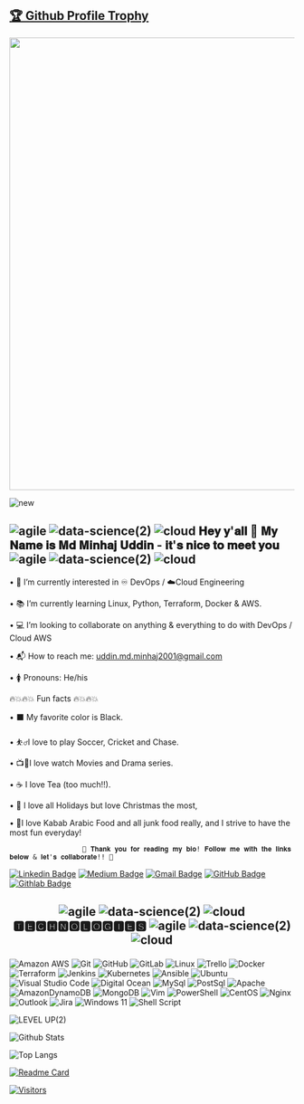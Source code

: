  <p align="center"><a href="https://github.com/Md-M-Uddi/github-profile-trophy"><h2>🏆 Github Profile Trophy</h2></a>
<a href="https://github.com/Md-M-Uddi/github-profile-trophy">
   <p align="center"><img width=800 src="https://github-profile-trophy.vercel.app/?username=ryo-ma&column=8&theme=matrix&no-frame=true"/>
</a>

![new](https://user-images.githubusercontent.com/86624642/211157165-43259e7d-7824-40a3-9c55-1417ddea1f46.PNG)





       
## ![agile](https://user-images.githubusercontent.com/86624642/204691171-2ac8cf85-fec2-43da-a171-e16e3ff99610.png) ![data-science(2)](https://user-images.githubusercontent.com/86624642/204690893-ab0a64ea-d7c6-46c3-8ea2-cb4e0746e6a1.png) ![cloud](https://user-images.githubusercontent.com/86624642/204691021-eb7f8431-e850-4696-a02b-600e7f1f02f9.png) 𝐇𝐞𝐲 𝐲'𝐚𝐥𝐥 👋 𝐌𝐲 𝐍𝐚𝐦𝐞 𝐢𝐬 𝐌𝐝 𝐌𝐢𝐧𝐡𝐚𝐣 𝐔𝐝𝐝𝐢𝐧 - 𝐢𝐭'𝐬 𝐧𝐢𝐜𝐞 𝐭𝐨 𝐦𝐞𝐞𝐭 𝐲𝐨𝐮![agile](https://user-images.githubusercontent.com/86624642/204691171-2ac8cf85-fec2-43da-a171-e16e3ff99610.png) ![data-science(2)](https://user-images.githubusercontent.com/86624642/204690893-ab0a64ea-d7c6-46c3-8ea2-cb4e0746e6a1.png) ![cloud](https://user-images.githubusercontent.com/86624642/204691021-eb7f8431-e850-4696-a02b-600e7f1f02f9.png)





•	👀 I’m currently interested in ♾️ DevOps / ☁️Cloud Engineering

•	📚 I’m currently learning Linux, Python, Terraform, Docker & AWS.

•	💻 I’m looking to collaborate on anything & everything to do with DevOps / Cloud AWS

•	📬 How to reach me: uddin.md.minhaj2001@gmail.com

•	🚺 Pronouns: He/his




🔥💥🔥💥 Fun facts 🔥💥🔥💥

•	⬛ My favorite color is Black.

•	⛹️‍♂️I love to play Soccer, Cricket and Chase.

•	📺🎥I love watch Movies and Drama series.

•	☕ I love Tea (too much!!).

•	🎄 I love all Holidays but love Christmas the most,

•	🍔I love Kabab Arabic Food and all junk food really, and I strive to have the most fun everyday!


                      💖 𝐓𝐡𝐚𝐧𝐤 𝐲𝐨𝐮 𝐟𝐨𝐫 𝐫𝐞𝐚𝐝𝐢𝐧𝐠 𝐦𝐲 𝐛𝐢𝐨! 𝐅𝐨𝐥𝐥𝐨𝐰 𝐦𝐞 𝐰𝐢𝐭𝐡 𝐭𝐡𝐞 𝐥𝐢𝐧𝐤𝐬 𝐛𝐞𝐥𝐨𝐰 & 𝐥𝐞𝐭'𝐬 𝐜𝐨𝐥𝐥𝐚𝐛𝐨𝐫𝐚𝐭𝐞!! 💖



[![Linkedin Badge](https://img.shields.io/badge/Md%20M%20Uddin-blue?style=for-the-badge&logo=Linkedin&logoColor=white&link=https://www.linkedin.com/in/md-m-uddin-devops/)](https://www.linkedin.com/in/md-m-uddin-devops/)
[![Medium Badge](https://img.shields.io/badge/Md%20M%20Uddin-black?style=for-the-badge&logo=medium&logoColor=white&link=https://medium.com/@Md_M_Uddin)]( https://medium.com/@Md_M_Uddin)
[![Gmail Badge](https://img.shields.io/badge/-uddin.md.minhaj2001@gmail.com-c14438?style=for-the-badge&logo=Gmail&logoColor=white&link=mailto:uddin.md.minhaj2001@gmail.com)](mailto:uddin.md.minhaj2001@gmail.com)
[![GitHub Badge](https://img.shields.io/badge/-GitHub/Md%20M%20Uddin-black?style=for-the-badge&logo=github&logoColor=white/Md%20M%20Uddin-12100E?style=flat-square&logo=gitlab&logoColor=white&link=https://-github.com%20Md-M-Uddi)](https://github.com/Md-M-Uddi)
[![Githlab Badge](https://img.shields.io/badge/-Gitlab%20Md%20M%20Uddin-E44C30?style=for-the-badge&logo=gitlab&logoColor=white=gitlab&logoColor=white=gitlab&logoColor=white/Md%20M%20Uddin-12100E?style=flat-square&logo=gitlab&logoColor=white&link=https://gitlab/Md_M_Uddin)](https://gitlab.com/Md_M_Uddin)




## <p align="center"> ![agile](https://user-images.githubusercontent.com/86624642/204691171-2ac8cf85-fec2-43da-a171-e16e3ff99610.png) ![data-science(2)](https://user-images.githubusercontent.com/86624642/204690893-ab0a64ea-d7c6-46c3-8ea2-cb4e0746e6a1.png) ![cloud](https://user-images.githubusercontent.com/86624642/204691021-eb7f8431-e850-4696-a02b-600e7f1f02f9.png)                                                                                                                                                                                   🆃🅴🅲🅷🅽🅾🅻🅾🅶🅸🅴🆂 ![agile](https://user-images.githubusercontent.com/86624642/204691171-2ac8cf85-fec2-43da-a171-e16e3ff99610.png) ![data-science(2)](https://user-images.githubusercontent.com/86624642/204690893-ab0a64ea-d7c6-46c3-8ea2-cb4e0746e6a1.png) ![cloud](https://user-images.githubusercontent.com/86624642/204691021-eb7f8431-e850-4696-a02b-600e7f1f02f9.png)  



![Amazon AWS](https://img.shields.io/badge/Amazon_AWS-FF9900?style=for-the-badge&logo=amazonaws&logoColor=white)
![Git](https://img.shields.io/badge/-Git-black?style=for-the-badge&logo=git)
![GitHub](https://img.shields.io/badge/-GitHub-181717?style=for-the-badge&logo=github)
![GitLab](https://img.shields.io/badge/gitlab-%23181717.svg?style=for-the-badge&logo=gitlab&logoColor=white)
![Linux](https://img.shields.io/badge/Linux-FCC624?style=for-the-badge&logo=linux&logoColor=black)
![Trello](https://img.shields.io/badge/Trello-%23026AA7.svg?style=for-the-badge&logo=Trello&logoColor=white)
![Docker](https://img.shields.io/badge/docker-%230db7ed.svg?style=for-the-badge&logo=docker&logoColor=white)
![Terraform](https://img.shields.io/badge/terraform-%235835CC.svg?style=for-the-badge&logo=terraform&logoColor=white)
![Jenkins](https://img.shields.io/badge/jenkins-%232C5263.svg?style=for-the-badge&logo=jenkins&logoColor=white)
![Kubernetes](https://img.shields.io/badge/kubernetes-%23326ce5.svg?style=for-the-badge&logo=kubernetes&logoColor=white)
![Ansible](https://img.shields.io/badge/ansible-%231A1918.svg?style=for-the-badge&logo=ansible&logoColor=white)
![Ubuntu](https://img.shields.io/badge/Ubuntu-E95420?style=for-the-badge&logo=ubuntu&logoColor=white)
![Visual Studio Code](https://img.shields.io/badge/Visual%20Studio%20Code-0078d7.svg?style=for-the-badge&logo=visual-studio-code&logoColor=white)
![Digital Ocean](https://img.shields.io/badge/Digital_Ocean-0080FF?style=for-the-badge&logo=DigitalOcean&logoColor=white)
![MySql](https://img.shields.io/badge/MySQL-005C84?style=for-the-badge&logo=mysql&logoColor=white)
![PostSql](https://img.shields.io/badge/PostgreSQL-316192?style=for-the-badge&logo=postgresql&logoColor=white)
![Apache](https://img.shields.io/badge/Apache-D22128?style=for-the-badge&logo=Apache&logoColor=white)
![AmazonDynamoDB](https://img.shields.io/badge/Amazon%20DynamoDB-4053D6?style=for-the-badge&logo=Amazon%20DynamoDB&logoColor=white)
![MongoDB](https://img.shields.io/badge/MongoDB-%234ea94b.svg?style=for-the-badge&logo=mongodb&logoColor=white)
![Vim](https://img.shields.io/badge/VIM-%2311AB00.svg?style=for-the-badge&logo=vim&logoColor=white)
![PowerShell](https://img.shields.io/badge/PowerShell-%235391FE.svg?style=for-the-badge&logo=powershell&logoColor=white)
![CentOS](https://img.shields.io/badge/Cent%20OS-002260?style=for-the-badge&logo=centos&logoColor=F0F0F0)
![Nginx](https://img.shields.io/badge/nginx-%23009639.svg?style=for-the-badge&logo=nginx&logoColor=white)
![Outlook](https://img.shields.io/badge/Microsoft_Outlook-0078D4?style=for-the-badge&logo=microsoft-outlook&logoColor=white)
![Jira](https://img.shields.io/badge/jira-%230A0FFF.svg?style=for-the-badge&logo=jira&logoColor=white)
![Windows 11](https://img.shields.io/badge/Windows%2011-%230079d5.svg?style=for-the-badge&logo=Windows%2011&logoColor=white)
![Shell Script](https://img.shields.io/badge/shell_script-%23121011.svg?style=for-the-badge&logo=gnu-bash&logoColor=white)

![LEVEL UP(2)](https://user-images.githubusercontent.com/86624642/205420807-1d0fd7f7-d505-4148-9e5a-d496457a1bbb.jpg)



![Github Stats](https://github-readme-stats.vercel.app/api?username=Md-M-Uddi&count_private=true&show_icons=true&include_all_commits=true&theme=highcontrast)

![Top Langs](https://github-readme-stats.vercel.app/api/top-langs/?username=Md-M-Uddi&hide=TeX&layout=compact&theme=highcontrast)

[![Readme Card](https://github-readme-stats.vercel.app/api/pin/?username=anuraghazra&repo=github-readme-stats&TeX&layout=compact&theme=dark)](https://github.com/Md-M-Uddi/github-readme-stats)

[![Visitors](https://api.visitorbadge.io/api/visitors?path=Md-M-Uddi%2FMd-M-Uddi&label=VISITORS&countColor&theme&for-the-badge&logo=highcontrast)](https://visitorbadge.io/status?path=Md-M-Uddi%2Md-M-Uddi)


